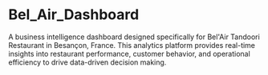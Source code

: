 # Bel_Air_Dashboard
A business intelligence dashboard designed specifically for Bel'Air Tandoori Restaurant in Besançon, France. This analytics platform provides real-time insights into restaurant performance, customer behavior, and operational efficiency to drive data-driven decision making.
